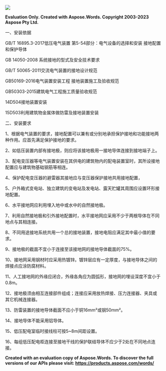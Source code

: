 ﻿![](%E6%8E%A5%E5%9C%B0%E7%9A%84%E5%AE%89%E8%A3%85%E5%8E%9F%E5%88%99.001.png)

**Evaluation Only. Created with Aspose.Words. Copyright 2003-2023 Aspose Pty Ltd.**

一、安装依据

GB/T 16895.3-2017低压电气装置 第5-54部分：电气设备的选择和安装 接地配置和保护导体

GB 14050-2008 系统接地的型式及安全技术要求

GB/T 50065-2011交流电气装置的接地设计规范

GB50169-2016电气装置安装工程 接地装置施工及验收规范

GB50303-2015建筑电气工程施工质量验收规范

14D504接地装置安装

15D503利用建筑物金属体做防雷及接地装置安装

二、安装要求

1、根据电气装置的要求，接地配置可以兼有或分别地承担保护接地和功能接地两种作用。应首先满足保护接地的要求。

2、如低压装置内部有接地极，则应将该接地极用一接地导体连接到接地端子上。

3、配电变压器等电气装置安装在其供电的建筑物内的配电装置室时，其所设接地配置应与建筑物基础钢筋等相连。

4、保护配电变压器的避雷器其接地应与变压器保护接地共用接地配置，

5、户外箱式变电站、独立建筑的变电站及发电站、露天贮罐其周围应设置环形接地配置。

6、水平接地网应利用埋入地中或水中的自然接地极。

7、利用自然接地极和引外接地配置时，水平接地网应采用不少于两根导体在不同地点与其相连接。

8、不同用途接地系统共用一个总的接地装置，接地电阻应满足其中最小值的要求。

9、接地极的截面不宜小于连接至该接地网的接地导体截面的75%。

10、接地网采用钢材时应采用热镀锌。镀锌层应有一定厚度，与接地导体之间的焊接点应涂防腐材料。

11、人工接地网的外缘应闭合，外缘各角应为圆弧形，接地网的埋设深度不宜小于0.8m。

12、接地极须由相互连接部件组成；连接应采用放热焊接、压力连接器、夹具或其它机械连接器。

13、防雷装置的接地导体截面不应小于铜16mm²或钢50mm²。

14、接地导体不能采用铝导体。

15、低压配电室临时接线柱可按5~8m间距设置。

16、每组低压配电柜连接至接地干线的保护联结导体不应少于2处在不同地点连接。

**Created with an evaluation copy of Aspose.Words. To discover the full versions of our APIs please visit: https://products.aspose.com/words/**

